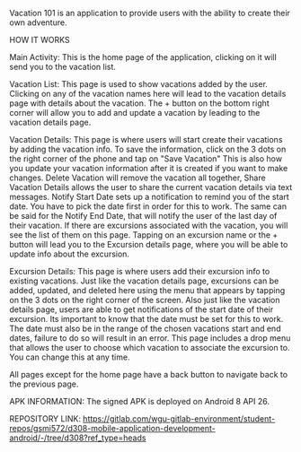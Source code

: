 

Vacation 101 is an application to provide users with the ability to create their own adventure. 

HOW IT WORKS

Main Activity: This is the home page of the application, clicking on it will send you to the vacation list.

Vacation List: This page is used to show vacations added by the user. Clicking on any of the vacation names here will lead to the vacation details page with details about the vacation. 
The + button on the bottom right corner will allow you to add and update a vacation by leading to the vacation details page. 

Vacation Details: This page is where users will start create their vacations by adding the vacation info. To save the information, click on the 3 dots on the right corner of the phone and tap on "Save Vacation"
This is also how you update your vacation information after it is created if you want to make changes. Delete Vacation will remove the vacation all together, Share Vacation Details allows the user to share the current vacation details via text messages. 
Notify Start Date sets up a notification to remind you of the start date. You have to pick the date first in order for this to work. The same can be said for the Notify End Date, that will notify the user of the last day of their vacation.
If there are excursions associated with the vacation, you will see the list of them on this page. Tapping on an excursion name or the + button will lead you to the Excursion details page, where you will be able to update info about the excursion.

Excursion Details: This page is where users add their excursion info to existing vacations. Just like the vacation details page, excursions can be added, updated, and deleted here using the menu that appears by tapping on the 3 dots on the right corner of the screen.
Also just like the vacation details page, users are able to get notifications of the start date of their excursion. Its important to know that the date must be set for this to work. The date must also be in the range of the chosen vacations start and end dates, failure to do so will result in an error.
This page includes a drop menu that allows the user to choose which vacation to associate the excursion to. You can change this at any time. 

All pages except for the home page have a back button to navigate back to the previous page.

APK INFORMATION: The signed APK is deployed on Android 8 API 26.

REPOSITORY LINK: https://gitlab.com/wgu-gitlab-environment/student-repos/gsmi572/d308-mobile-application-development-android/-/tree/d308?ref_type=heads